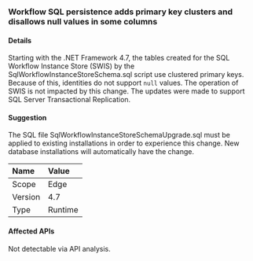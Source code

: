 ### Workflow SQL persistence adds primary key clusters and disallows null values in some columns

#### Details

Starting with the .NET Framework 4.7, the tables created for the SQL Workflow Instance Store (SWIS) by the SqlWorkflowInstanceStoreSchema.sql script use clustered primary keys. Because of this, identities do not support `null` values. The operation of SWIS is not impacted by this change. The updates were made to support SQL Server Transactional Replication.

#### Suggestion

The SQL file SqlWorkflowInstanceStoreSchemaUpgrade.sql must be applied to existing installations in order to experience this change. New database installations will automatically have the change.

| Name    | Value       |
|:--------|:------------|
| Scope   |Edge|
|Version|4.7|
|Type|Runtime|

#### Affected APIs

Not detectable via API analysis.

<!--

#### Affected APIs

Not detectable via API analysis.

-->
